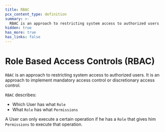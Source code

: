 ```yaml
---
title: RBAC
pcx_content_type: definition
summary: >-
  RBAC is an approach to restricting system access to authorized users. It is an approach to implement mandatory access control or discretionary access control.
hidden: true
has_more: true
has_links: false
---
```


# Role Based Access Controls (RBAC)

`RBAC` is an approach to restricting system access to authorized users. It is an approach to implement mandatory access control or discretionary access control.

`RBAC` describes:

- Which User has what `Role`
- What `Role` has what `Permissions`

A User can only execute a certain operation if he has a `Role` that gives him `Permissions` to execute that operation.
